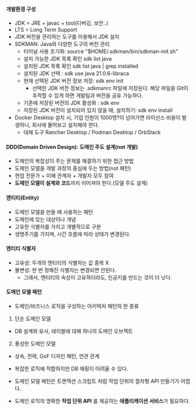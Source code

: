 #### 개발환경 구성
- JDK = JRE + javac + tool(디버깅, 보안..)
- LTS = Long Term Support
- JDK 버전을 관리하는 도구를 이용해서 JDK 설치
- SDKMAN: Java와 다양한 도구의 버전 관리
    - 터미널 사용 초기화: source "$HOME/.sdkman/bin/sdkman-init.sh"
    - 설치 가능한 JDK 목록 확인 sdk list java
    - 설치된 JDK 목록 확인 sdk list java | grep installed
    - 설치된 JDK 선택 : sdk use java 21.0.6-libraca
    - 현재 선택된 JDK 버전 정보 저장: sdk env init
        - 선택한 JDK 버전 정보는 .sdkmanrc 파일에 저장된다. 해당 파일을 Git이 추적할 수 있게 하면 개발팀과 버전을 공유 가능하다.
    - 기존에 저장된 버전의 JDK 활성화 : sdk env
    - 저장된 JDK 버전이 설치되어 있지 않을 때, 설치하기: sdk env install
- Docker Desktop 설치 시, 기업 인원이 1000명?이 넘어가면 라이선스 비용이 발생하니, 회사에 물어보고 설치해야 한다.
    - 대체 도구 Rancher Desktop / Podman Desktop / OrbStack

#### DDD(Domain Driven Design): 도메인 주도 설계(not 개발)
- 도메인의 복잡성이 주는 문제를 해결하기 위한 접근 방법
- 도메인 모델을 개발 과정의 중심에 두는 방법(not 패턴)
- 현업 전문가 + 이해 관계자 + 개발자 모두 참여
- **도메인 모델이 설계와 코드**까지 이어져야 한다.(모델 주도 설계)

#### 엔티티(Entity)
- 도메인 모델을 만들 때 사용하는 패턴
- 도메인에 있는 대상이나 개념
- 고유한 식별자를 가지고 개별적으로 구분
- 생명주기를 가지며, 시간 흐름에 따라 상태가 변경된다.

#### 엔티티 식별자
- 고유성: 두개의 엔티티의 식별자는 값 중복 X
- 불변성: 한 번 정해진 식별자는 변경되면 안된다.
  - 그래서, 엔티티의 속성이 고유하더라도, 인공키를 만드는 것이 더 낫다.

#### 도메인 모델 패턴
- 도메인/비즈니스 로직을 구성하는 아키텍처 패턴의 한 종류

1. 단순 도메인 모델
- DB 설계와 유사, 테이블에 대해 하나의 도메인 오브젝트

2. 풍성한 도메인 모델
- 상속, 전략, GoF 디자인 패턴, 연관 관계
- 복잡한 로직에 적합하지만 DB 매핑이 어려울 수 있다.

- 도메인 모델 패턴은 트랜잭션 스크립트 처럼 작업 단위의 절차형 API 만들기가 어렵다.
- 도메인 로직의 명확한 **작업 단위 API** 를 제공하는 **애플리케이션 서비스**가 필요하다.